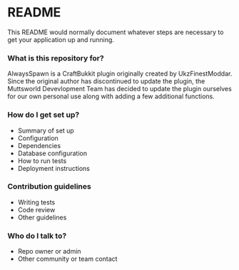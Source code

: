 # README #

This README would normally document whatever steps are necessary to get your application up and running.

### What is this repository for? ###

AlwaysSpawn is a CraftBukkit plugin originally created by UkzFinestModdar. Since the original author has discontinued to update the plugin, the Muttsworld Devevlopment Team has decided to update the plugin ourselves for our own personal use along with adding a few additional functions. 

### How do I get set up? ###

* Summary of set up
* Configuration
* Dependencies
* Database configuration
* How to run tests
* Deployment instructions

### Contribution guidelines ###

* Writing tests
* Code review
* Other guidelines

### Who do I talk to? ###

* Repo owner or admin
* Other community or team contact